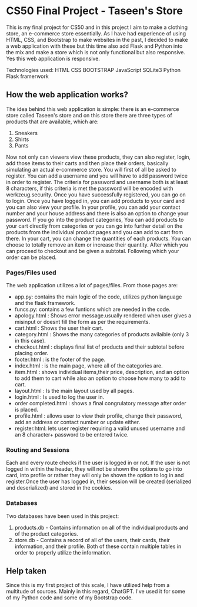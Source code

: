 # CS50 Final Project - Taseen's Store
This is my final project for CS50 and in this project I aim to make a clothing store, an e-commerce store essentially. As I have had experience of using HTML, CSS, and Bootstrap to make websites in the past, I decided to make a web application with these but this time also add Flask and Python into the mix and make a store which is not only functional but also responsive. Yes this web application is responsive.

Technologies used:
  HTML
  CSS
  BOOTSTRAP
  JavaScript
  SQLite3
  Python
  Flask framerwork

## How the web application works?
The idea behind this web application is simple: there is an e-commerce store called Taseen's store and on this store there are three types of products that are available, which are:
1. Sneakers
2. Shirts
3. Pants

Now not only can viewers view these products, they can also register, login, add those items to their carts and then place their orders, basically simulating an actual e-commerce store. You will first of all be asked to register. You can add a username and you will have to add password twice in order to register. The criteria for password and username both is at least 8 characters, if this criteria is met the password will be encoded with werkzeug.security.  Once you have successfully registered, you can go on to login. 
Once you have logged in, you can add products to your card and you can also view your profile. In your profile, you can add your contact number and your house address and there is also an option to change your password.
If you go into the product categories, You can add products to your cart directly from categories or you can go into further detail on the products from the individual product pages and you can add to cart from there. 
In your cart, you can change the quantities of each products. You can choose to totally remove an item or increase their quantity. After which you can proceed to checkout and be given a subtotal. Following which your order can be placed.

### Pages/Files used
The web application utilizes a lot of pages/files. From those pages are:
- app.py: contains the main logic of the code, utilizes python language and the flask framework.
- funcs.py: contains a few funtions which are needed in the code.
- apology.html : Shows error message.usually rendered when user gives a misinput or doesnt fill the form as per the requirements. 
- cart.html : Shows the user their cart.
- category.html : Shows the many categories of products avilaible (only 3 in this case). 
- checkout.html : displays final list of products and their subtotal before placing order.
- footer.html : is the footer of the page.
- index.html : is the main page, where all of the categories are.
- item.html : shows individual items,their price, description, and an option to add them to cart while also an option to choose how many to add to cart.
- layout.html : Is the main layout used by all pages.
- login.html : Is used to log the user in.
- order completed.html : shows a final congrulatory message after order is placed.
- profile.html : allows user to view their profile, change their password, add an address or contact number or update either.
- register.html: lets user register requiring a valid unused username and an 8 character+ password to be entered twice.

### Routing and Sessions
Each and every route checks if the user is logged in or not. If the user is not logged in within the header, they will not be shown the options to go into card, into profile or rather they will only be shown the option to log in and register.Once the user has logged in, their session will be created (serialized and deserialized) and stored in the cookies.

### Databases
Two databases have been used in this project:
1. products.db - Contains information on all of the individual products and of the product categories.
2. store.db - Contains a record of all of the users, their cards, their information, and their profile.
Both of these contain multiple tables in order to properly utilize the information.

## Help taken
Since this is my first project of this scale, I have utilized help from a multitude of sources. Mainly in this regard, ChatGPT. I've used it for some of my Python code and some of my Bootstrap code.
